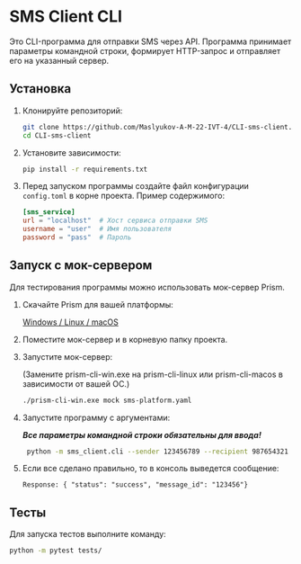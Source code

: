 # SMS Client CLI

Это CLI-программа для отправки SMS через API. Программа принимает параметры командной строки,
формирует HTTP-запрос и отправляет его на указанный сервер.

## Установка

1. Клонируйте репозиторий:

    ```bash
    git clone https://github.com/Maslyukov-A-M-22-IVT-4/CLI-sms-client.git
    cd CLI-sms-client
    ```
2. Установите зависимости:
   ```bash
   pip install -r requirements.txt
3. Перед запуском программы создайте файл конфигурации `config.toml` в корне проекта. Пример содержимого:
   ```toml
   [sms_service]
   url = "localhost"  # Хост сервиса отправки SMS
   username = "user"  # Имя пользователя
   password = "pass"  # Пароль
   ```
   
## Запуск с мок-сервером

Для тестирования программы можно использовать мок-сервер Prism.

1. Скачайте Prism для вашей платформы:

   [Windows / Linux / macOS](https://github.com/stoplightio/prism/releases)

2. Поместите мок-сервер и в корневую папку проекта.

3. Запустите мок-сервер:

   (Замените prism-cli-win.exe на prism-cli-linux или prism-cli-macos в зависимости от вашей ОС.)

   ```bash
   ./prism-cli-win.exe mock sms-platform.yaml
   ```

5. Запустите программу с аргументами:
   
   **_Все параметры командной строки обязательны для ввода!_**
   
   ```bash
    python -m sms_client.cli --sender 123456789 --recipient 987654321 --message "Hello, World!"
   ```

6. Если все сделано правильно, то в консоль выведется сообщение:

   ```
   Response: { "status": "success", "message_id": "123456"}
   ```
   
## Тесты

Для запуска тестов выполните команду:

   ```bash
   python -m pytest tests/
   ```
